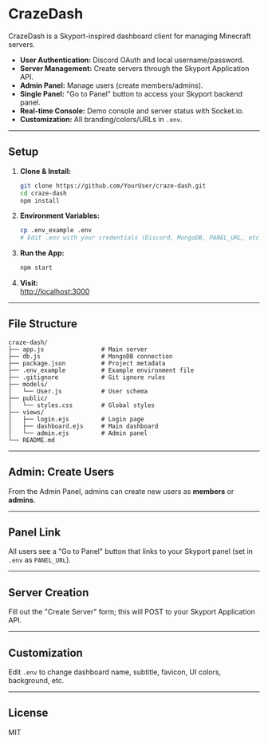 # CrazeDash

CrazeDash is a Skyport-inspired dashboard client for managing Minecraft servers.
- **User Authentication:** Discord OAuth and local username/password.
- **Server Management:** Create servers through the Skyport Application API.
- **Admin Panel:** Manage users (create members/admins).
- **Single Panel:** "Go to Panel" button to access your Skyport backend panel.
- **Real-time Console:** Demo console and server status with Socket.io.
- **Customization:** All branding/colors/URLs in `.env`.

---

## Setup

1. **Clone & Install:**
   ```bash
   git clone https://github.com/YourUser/craze-dash.git
   cd craze-dash
   npm install
   ```

2. **Environment Variables:**
   ```bash
   cp .env_example .env
   # Edit .env with your credentials (Discord, MongoDB, PANEL_URL, etc)
   ```

3. **Run the App:**
   ```bash
   npm start
   ```

4. **Visit:**  
   [http://localhost:3000](http://localhost:3000)

---

## File Structure

```
craze-dash/
├── app.js                # Main server
├── db.js                 # MongoDB connection
├── package.json          # Project metadata
├── .env_example          # Example environment file
├── .gitignore            # Git ignore rules
├── models/
│   └── User.js           # User schema
├── public/
│   └── styles.css        # Global styles
├── views/
│   ├── login.ejs         # Login page
│   ├── dashboard.ejs     # Main dashboard
│   └── admin.ejs         # Admin panel
└── README.md
```

---

## Admin: Create Users

From the Admin Panel, admins can create new users as **members** or **admins**.

---

## Panel Link

All users see a "Go to Panel" button that links to your Skyport panel (set in `.env` as `PANEL_URL`).

---

## Server Creation

Fill out the "Create Server" form; this will POST to your Skyport Application API.

---

## Customization

Edit `.env` to change dashboard name, subtitle, favicon, UI colors, background, etc.

---

## License

MIT
